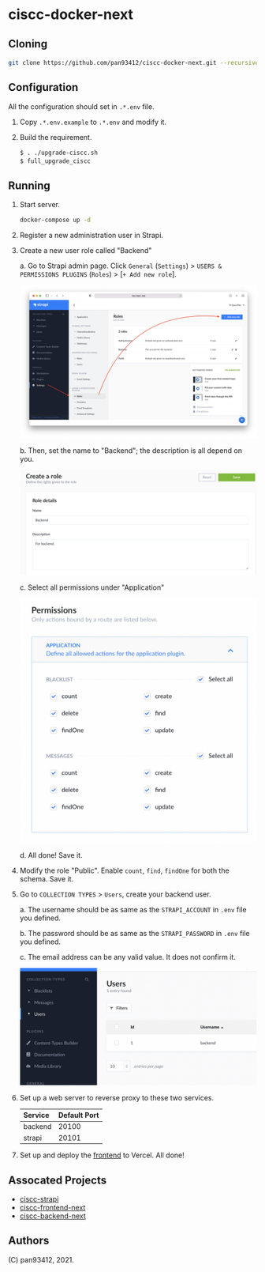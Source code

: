 # ciscc-docker-next

## Cloning

```bash
git clone https://github.com/pan93412/ciscc-docker-next.git --recursive
```

## Configuration

All the configuration should set in `.*.env` file.

1. Copy `.*.env.example` to `.*.env` and modify it.

2. Build the requirement.
   ```bash
   $ . ./upgrade-ciscc.sh
   $ full_upgrade_ciscc
   ```

## Running

1. Start server.

    ```bash
    docker-compose up -d
    ```

2. Register a new administration user in Strapi.

3. Create a new user role called "Backend"

    a. Go to Strapi admin page. Click `General` (`Settings`) > `USERS & PERMISSIONS PLUGINS` (`Roles`) > [`+ Add new role`].

    ![General (Settings) > USERS & PERMISSIONS PLUGINS (Roles) > [+ Add new role]](assets/images/strapi-user-create-role.png)

    b. Then, set the name to "Backend"; the description is all depend on you.

    ![Name = "Backend"; Description = "For backend."](/assets/images/strapi-create-role-details.png)

    c. Select all permissions under "Application"

    ![Checked Application > BLACKLIST > "Select all"; Application > MESSAGES > "Select all"](/assets/images/strapi-create-role-perm.png)

    d. All done! Save it.

4. Modify the role "Public". Enable `count`, `find`, `findOne` for both the schema. Save it.

5. Go to `COLLECTION TYPES` > `Users`, create your backend user.

    a. The username should be as same as the `STRAPI_ACCOUNT` in `.env` file you defined.

    b. The password should be as same as the `STRAPI_PASSWORD` in `.env` file you defined.

    c. The email address can be any valid value. It does not confirm it.

    ![Go to `COLLECTION TYPES` > `Users`](/assets/images/strapi-create-user.png)

6. Set up a web server to reverse proxy to these two services.

    | Service      | Default Port      |
    | ------------ | ----------------- |
    | backend      | 20100             |
    | strapi       | 20101             |

7. Set up and deploy the [frontend](https://github.com/pan93412/ciscc-frontend-next) to Vercel. All done!

## Assocated Projects

- [ciscc-strapi](https://github.com/pan93412/ciscc-strapi)
- [ciscc-frontend-next](https://github.com/pan93412/ciscc-backend-next)
- [ciscc-backend-next](https://github.com/pan93412/ciscc-backend-next)

## Authors

(C) pan93412, 2021.
